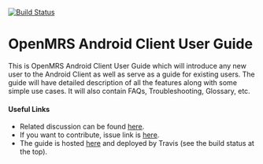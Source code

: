 [![Build Status](https://travis-ci.org/openmrs/openmrs-android-client-user-guide.svg?branch=master)](https://travis-ci.org/openmrs/openmrs-android-client-user-guide)

# OpenMRS Android Client User Guide

This is OpenMRS Android Client User Guide which will introduce any new user to the Android Client as well as serve as a guide for existing users. The guide will have detailed description of all the features along with some simple use cases. It will also contain FAQs, Troubleshooting, Glossary, etc.

#### Useful Links
* Related discussion can be found [here](https://talk.openmrs.org/t/openmrs-android-client-user-guide/9845).
* If you want to contribute, issue link is [here](https://issues.openmrs.org/browse/AC-332).
* The guide is hosted [here](https://openmrs.github.io/openmrs-android-client-user-guide/) and deployed by Travis (see the build status at the top).
